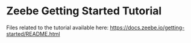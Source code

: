 # Zeebe Getting Started Tutorial

Files related to the tutorial available here: https://docs.zeebe.io/getting-started/README.html
